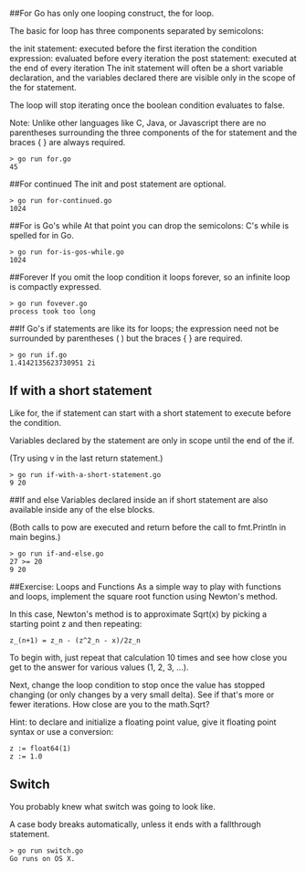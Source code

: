 ##For
Go has only one looping construct, the for loop.

The basic for loop has three components separated by semicolons:

the init statement: executed before the first iteration
the condition expression: evaluated before every iteration
the post statement: executed at the end of every iteration
The init statement will often be a short variable declaration, and the variables declared there are visible only in the scope of the for statement.

The loop will stop iterating once the boolean condition evaluates to false.

Note: Unlike other languages like C, Java, or Javascript there are no parentheses surrounding the three components of the for statement and the braces { } are always required.
```
> go run for.go
45
```
##For continued
The init and post statement are optional.

```
> go run for-continued.go
1024
```
##For is Go's while
At that point you can drop the semicolons: C's while is spelled for in Go.
```
> go run for-is-gos-while.go
1024
```

##Forever
If you omit the loop condition it loops forever, so an infinite loop is compactly expressed.

```
> go run fovever.go
process took too long
```

##If
Go's if statements are like its for loops; the expression need not be surrounded by parentheses ( ) but the braces { } are required.

```
> go run if.go
1.4142135623730951 2i
```

## If with a short statement
Like for, the if statement can start with a short statement to execute before the condition.

Variables declared by the statement are only in scope until the end of the if.

(Try using v in the last return statement.)

```
> go run if-with-a-short-statement.go
9 20
```

##If and else
Variables declared inside an if short statement are also available inside any of the else blocks.

(Both calls to pow are executed and return before the call to fmt.Println in main begins.)
```
> go run if-and-else.go
27 >= 20
9 20
```

##Exercise: Loops and Functions
As a simple way to play with functions and loops, implement the square root function using Newton's method.

In this case, Newton's method is to approximate Sqrt(x) by picking a starting point z and then repeating:

```
z_(n+1) = z_n - (z^2_n - x)/2z_n
```

To begin with, just repeat that calculation 10 times and see how close you get to the answer for various values (1, 2, 3, ...).

Next, change the loop condition to stop once the value has stopped changing (or only changes by a very small delta). See if that's more or fewer iterations. How close are you to the math.Sqrt?

Hint: to declare and initialize a floating point value, give it floating point syntax or use a conversion:

```
z := float64(1)
z := 1.0
```

## Switch
You probably knew what switch was going to look like.

A case body breaks automatically, unless it ends with a fallthrough statement.

```
> go run switch.go
Go runs on OS X.
```
